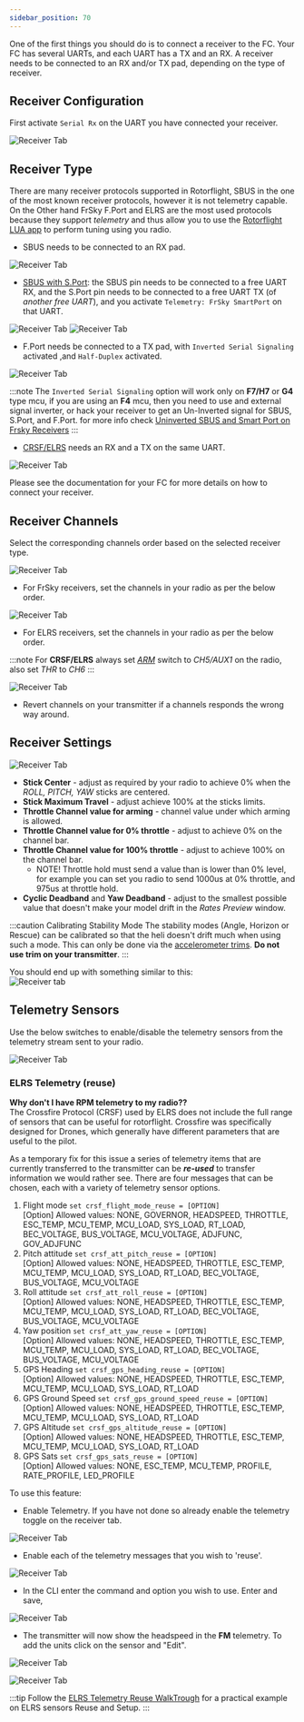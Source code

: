 ```yaml
---
sidebar_position: 70
---
```


One of the first things you should do is to connect a receiver to the FC. Your FC has several UARTs, and each UART has a TX and an RX. A receiver needs to be connected to an RX and/or TX pad, depending on the type of receiver.

## Receiver Configuration

First activate `Serial Rx` on the UART you have connected your receiver.

![Receiver Tab](./img/receiver-uart.png)

## Receiver Type

There are many receiver protocols supported in Rotorflight, SBUS in the one of the most known receiver protocols, however it is not telemetry capable. On the Other hand FrSky F.Port and ELRS are the most used protocols because they support _telemetry_ and thus allow you to use the [Rotorflight LUA app](./LUA-Scripts.md) to perform tuning using you radio.


* SBUS needs to be connected to an RX pad.

![Receiver Tab](./img/receiver-sbus.png)

* [SBUS with S.Port](https://oscarliang.com/sbus-smartport-telemetry-naze32/): the SBUS pin needs to be connected to a free UART RX, and the S.Port pin needs to be connected to a free UART TX (of *another free UART*), and you activate `Telemetry: FrSky SmartPort` on that UART.

![Receiver Tab](./img/receiver-sbus.png)
![Receiver Tab](./img/receiver-uart-sport.png)


* F.Port needs be connected to a TX pad, with `Inverted Serial Signaling` activated ,and `Half-Duplex` activated.

![Receiver Tab](./img/receiver-fport.png)

:::note
The `Inverted Serial Signaling` option will work only on **F7/H7** or **G4** type mcu, if you are using an **F4** mcu, then you need to use and external signal inverter, or hack your receiver to get an Un-Inverted signal for SBUS, S.Port, and F.Port.
for more info check [Uninverted SBUS and Smart Port on Frsky Receivers](https://oscarliang.com/uninverted-sbus-smart-port-frsky-receivers/)
:::

* [CRSF/ELRS](https://www.expresslrs.org/2.0/quick-start/receivers/wiring-up/) needs an RX and a TX on the same UART. 

![Receiver Tab](./img/receiver-crsf.png)



Please see the documentation for your FC for more details on how to connect your receiver. 

## Receiver Channels

Select the corresponding channels order based on the selected receiver type.

![Receiver Tab](./img/receiver-channels.png)

* For FrSky receivers, set the channels in your radio as per the below order.

![Receiver Tab](./img/receiver-order-frsky.png)

* For ELRS receivers, set the channels in your radio as per the below order.

:::note
For **CRSF/ELRS** always set [*ARM*](./Modes.md#arm) switch to *CH5/AUX1* on the radio, also set *THR* to *CH6*
:::

![Receiver Tab](./img/receiver-order-elrs.png)

* Revert channels on your transmitter if a channels responds the wrong way around. 

## Receiver Settings

![Receiver Tab](./img/receiver-settings.png)

* **Stick Center** - adjust as required by your radio to achieve 0% when the _ROLL, PITCH, YAW_ sticks are centered. 
* **Stick Maximum Travel** - adjust achieve 100% at the sticks limits.
* **Throttle Channel value for arming** - channel value under which arming is allowed.
* **Throttle Channel value for 0% throttle** - adjust to achieve 0% on the channel bar.
* **Throttle Channel value for 100% throttle** - adjust to achieve 100% on the channel bar.
    * NOTE! Throttle hold must send a value than is lower than 0% level, for example you can set you radio to send 1000us at 0% throttle, and 975us at throttle hold.
* **Cyclic Deadband** and **Yaw Deadband** - adjust to the smallest possible value that doesn't make your model drift in the *Rates Preview* window.

:::caution
Calibrating Stability Mode
The stability modes (Angle, Horizon or Rescue) can be calibrated so that the heli doesn't drift much when using such a mode. This can only be done via the [accelerometer trims](https://github.com/rotorflight/rotorflight/wiki/Using-stability-modes/_edit#calibrating-stability-modes). 
**Do not use trim on your transmitter**.
:::

You should end up with something similar to this:  
![Receiver tab](./img/tx-output-calibrated.gif)

## Telemetry Sensors

Use the below switches to enable/disable the telemetry sensors from the telemetry stream sent to your radio.

![Receiver Tab](./img/receiver-telem-sensors.png)


### ELRS Telemetry (reuse)
**Why don't I have RPM telemetry to my radio??**  
The Crossfire Protocol (CRSF) used by ELRS does not include the full range of sensors that can be useful for rotorflight. Crossfire was specifically designed for Drones, which generally have different parameters that are useful to the pilot.

As a temporary fix for this issue a series of telemetry items that are currently transferred to the transmitter can be ***re-used*** to transfer information we would rather see. There are four messages that can be chosen, each with a variety of telemetry sensor options.

1. Flight mode 
    `set crsf_flight_mode_reuse = [OPTION]`  
    [Option] Allowed values: NONE, GOVERNOR, HEADSPEED, THROTTLE, ESC_TEMP, MCU_TEMP, MCU_LOAD, SYS_LOAD, RT_LOAD, BEC_VOLTAGE, BUS_VOLTAGE, MCU_VOLTAGE, ADJFUNC, GOV_ADJFUNC
2. Pitch attitude 
    `set crsf_att_pitch_reuse = [OPTION]`  
    [Option] Allowed values: NONE, HEADSPEED, THROTTLE, ESC_TEMP, MCU_TEMP, MCU_LOAD, SYS_LOAD, RT_LOAD, BEC_VOLTAGE, BUS_VOLTAGE, MCU_VOLTAGE
3. Roll attitude
    `set crsf_att_roll_reuse = [OPTION]`   
    [Option] Allowed values: NONE, HEADSPEED, THROTTLE, ESC_TEMP, MCU_TEMP, MCU_LOAD, SYS_LOAD, RT_LOAD, BEC_VOLTAGE, BUS_VOLTAGE, MCU_VOLTAGE 
4. Yaw position
    `set crsf_att_yaw_reuse = [OPTION]`  
    [Option] Allowed values: NONE, HEADSPEED, THROTTLE, ESC_TEMP, MCU_TEMP, MCU_LOAD, SYS_LOAD, RT_LOAD, BEC_VOLTAGE, BUS_VOLTAGE, MCU_VOLTAGE
5. GPS Heading
    `set crsf_gps_heading_reuse = [OPTION]`  
    [Option] Allowed values: NONE, HEADSPEED, THROTTLE, ESC_TEMP, MCU_TEMP, MCU_LOAD, SYS_LOAD, RT_LOAD
6. GPS Ground Speed
    `set crsf_gps_ground_speed_reuse = [OPTION]`  
    [Option] Allowed values: NONE, HEADSPEED, THROTTLE, ESC_TEMP, MCU_TEMP, MCU_LOAD, SYS_LOAD, RT_LOAD
7. GPS Altitude
    `set crsf_gps_altitude_reuse = [OPTION]`  
    [Option] Allowed values: NONE, HEADSPEED, THROTTLE, ESC_TEMP, MCU_TEMP, MCU_LOAD, SYS_LOAD, RT_LOAD
8. GPS Sats
    `set crsf_gps_sats_reuse = [OPTION]`  
    [Option] Allowed values: NONE, ESC_TEMP, MCU_TEMP, PROFILE, RATE_PROFILE, LED_PROFILE


To use this feature:
* Enable Telemetry. If you have not done so already enable the telemetry toggle on the receiver tab.

![Receiver Tab](./img/receiver-telem-enable.png)

* Enable each of the telemetry messages that you wish to 'reuse'.

![Receiver Tab](./img/receiver-telem-reuse.png)

* In the CLI enter the command and option you wish to use. Enter and save,

![Receiver Tab](./img/receiver-telem-command.png)

* The transmitter will now show the headspeed in the **FM** telemetry. To add the units click on the sensor and "Edit".

![Receiver Tab](./img/receiver-telem-units.png)  

![Receiver Tab](./img/receiver-telem-FM.png)

:::tip
Follow the [ELRS Telemetry Reuse WalkTrough](../Tutorial-Walkthroughs/ELRS-telemetry-reuse.md) for a practical example on ELRS sensors Reuse and Setup.
:::

